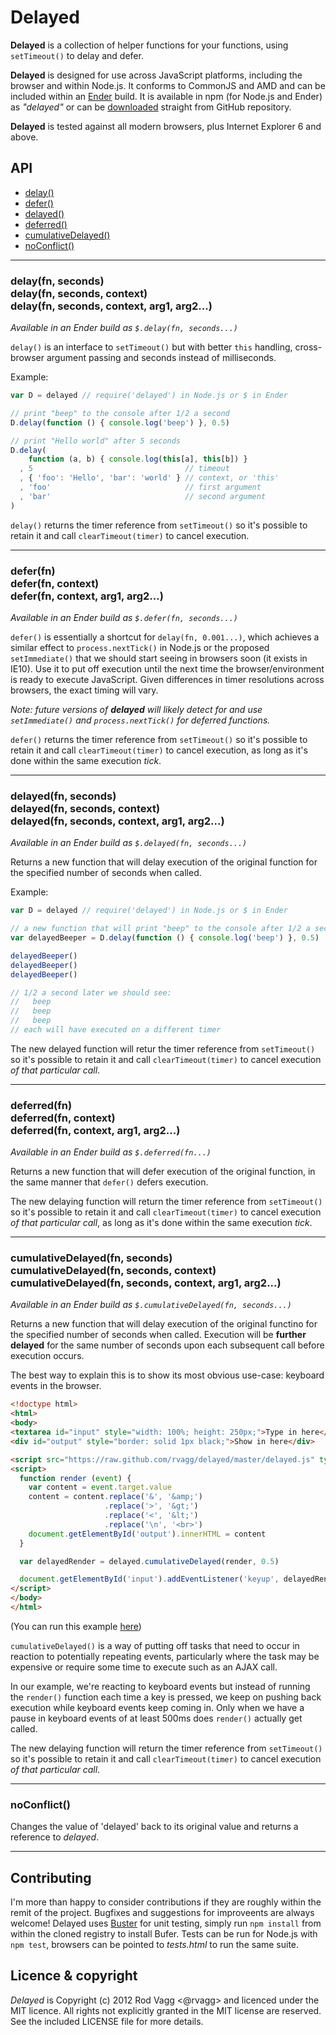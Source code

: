 # Delayed

**Delayed** is a collection of helper functions for your functions, using `setTimeout()` to delay and defer.

**Delayed** is designed for use across JavaScript platforms, including the browser and within Node.js. It conforms to CommonJS and AMD and can be included within an [Ender](http://ender.no.de) build. It is available in npm (for Node.js and Ender) as *"delayed"* or can be [downloaded](https://raw.github.com/rvagg/delayed/master/delayed.js) straight from GitHub repository.

**Delayed** is tested against all modern browsers, plus Internet Explorer 6 and above.

## API

 * [delay()](#delay)
 * [defer()](#defer)
 * [delayed()](#delayed)
 * [deferred()](#deferred)
 * [cumulativeDelayed()](#cumulativeDelayed)
 * [noConflict()](#noConflict)

---------------------------------------------

<a name="delay"></a>
### delay(fn, seconds)<br/>delay(fn, seconds, context)<br/>delay(fn, seconds, context, arg1, arg2...)

*Available in an Ender build as `$.delay(fn, seconds...)`*

`delay()` is an interface to `setTimeout()` but with better `this` handling, cross-browser argument passing and seconds instead of milliseconds.

Example:

```js
var D = delayed // require('delayed') in Node.js or $ in Ender

// print "beep" to the console after 1/2 a second
D.delay(function () { console.log('beep') }, 0.5)

// print "Hello world" after 5 seconds
D.delay(
    function (a, b) { console.log(this[a], this[b]) }
  , 5                                  // timeout
  , { 'foo': 'Hello', 'bar': 'world' } // context, or 'this'
  , 'foo'                              // first argument
  , 'bar'                              // second argument
)

```

`delay()` returns the timer reference from `setTimeout()` so it's possible to retain it and call `clearTimeout(timer)` to cancel execution.

---------------------------------------------

<a name="defer"></a>
### defer(fn)<br/>defer(fn, context)<br/>defer(fn, context, arg1, arg2...)

*Available in an Ender build as `$.defer(fn, seconds...)`*

`defer()` is essentially a shortcut for `delay(fn, 0.001...)`, which achieves a similar effect to `process.nextTick()` in Node.js or the proposed `setImmediate()` that we should start seeing in browsers soon (it exists in IE10). Use it to put off execution until the next time the browser/environment is ready to execute JavaScript. Given differences in timer resolutions across browsers, the exact timing will vary.

*Note: future versions of **delayed** will likely detect for and use `setImmediate()` and `process.nextTick()` for deferred functions.*

`defer()` returns the timer reference from `setTimeout()` so it's possible to retain it and call `clearTimeout(timer)` to cancel execution, as long as it's done within the same execution *tick*.

---------------------------------------------

<a name="delayed"></a>
### delayed(fn, seconds)<br/>delayed(fn, seconds, context)<br/>delayed(fn, seconds, context, arg1, arg2...)

*Available in an Ender build as `$.delayed(fn, seconds...)`*

Returns a new function that will delay execution of the original function for the specified number of seconds when called.

Example:

```js
var D = delayed // require('delayed') in Node.js or $ in Ender

// a new function that will print "beep" to the console after 1/2 a second when called
var delayedBeeper = D.delay(function () { console.log('beep') }, 0.5)

delayedBeeper()
delayedBeeper()
delayedBeeper()

// 1/2 a second later we should see:
//   beep
//   beep
//   beep
// each will have executed on a different timer
```

The new delayed function will retur the timer reference from `setTimeout()` so it's possible to retain it and call `clearTimeout(timer)` to cancel execution *of that particular call*.

---------------------------------------------

<a name="deferred"></a>
### deferred(fn)<br/>deferred(fn, context)<br/>deferred(fn, context, arg1, arg2...)

*Available in an Ender build as `$.deferred(fn...)`*

Returns a new function that will defer execution of the original function, in the same manner that `defer()` defers execution.

The new delaying function will return the timer reference from `setTimeout()` so it's possible to retain it and call `clearTimeout(timer)` to cancel execution *of that particular call*, as long as it's done within the same execution *tick*.

---------------------------------------------

<a name="cumulativeDelayed"></a>
### cumulativeDelayed(fn, seconds)<br/>cumulativeDelayed(fn, seconds, context)<br/>cumulativeDelayed(fn, seconds, context, arg1, arg2...)

*Available in an Ender build as `$.cumulativeDelayed(fn, seconds...)`*

Returns a new function that will delay execution of the original functino for the specified number of seconds when called. Execution will be **further delayed** for the same number of seconds upon each subsequent call before execution occurs.

The best way to explain this is to show its most obvious use-case: keyboard events in the browser.

```html
<!doctype html>
<html>
<body>
<textarea id="input" style="width: 100%; height: 250px;">Type in here</textarea>
<div id="output" style="border: solid 1px black;">Show in here</div>

<script src="https://raw.github.com/rvagg/delayed/master/delayed.js" type="text/javascript"></script>
<script>
  function render (event) {
    var content = event.target.value
    content = content.replace('&', '&amp;')
                     .replace('>', '&gt;')
                     .replace('<', '&lt;')
                     .replace('\n', '<br>')
    document.getElementById('output').innerHTML = content
  }

  var delayedRender = delayed.cumulativeDelayed(render, 0.5)

  document.getElementById('input').addEventListener('keyup', delayedRender)
</script>
</body>
</html>
```

(You can run this example [here](https://github.com/rvagg/delayed/cumulativeDelayed.html))

`cumulativeDelayed()` is a way of putting off tasks that need to occur in reaction to potentially repeating events, particularly where the task may be expensive or require some time to execute such as an AJAX call.

In our example, we're reacting to keyboard events but instead of running the `render()` function each time a key is pressed, we keep on pushing back execution while keyboard events keep coming in. Only when we have a pause in keyboard events of at least 500ms does `render()` actually get called.

The new delaying function will return the timer reference from `setTimeout()` so it's possible to retain it and call `clearTimeout(timer)` to cancel execution *of that particular call*.

---------------------------------------------

<a name="noConflict"></a>
### noConflict()

Changes the value of 'delayed' back to its original value and returns a reference to *delayed*.

---------------------------------------------

## Contributing

I'm more than happy to consider contributions if they are roughly within the remit of the project. Bugfixes and suggestions for improveents are always welcome! Delayed uses [Buster](http://busterjs.org) for unit testing, simply run `npm install` from within the cloned registry to install Bufer. Tests can be run for Node.js with `npm test`, browsers can be pointed to *tests.html* to run the same suite.

## Licence & copyright

*Delayed* is Copyright (c) 2012 Rod Vagg <@rvagg> and licenced under the MIT licence. All rights not explicitly granted in the MIT license are reserved. See the included LICENSE file for more details.